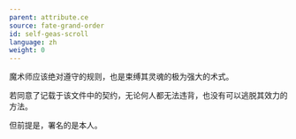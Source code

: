 ```yaml
---
parent: attribute.ce
source: fate-grand-order
id: self-geas-scroll
language: zh
weight: 0
---
```


魔术师应该绝对遵守的规则，也是束缚其灵魂的极为强大的术式。

若同意了记载于该文件中的契约，无论何人都无法违背，也没有可以逃脱其效力的方法。

但前提是，署名的是本人。
